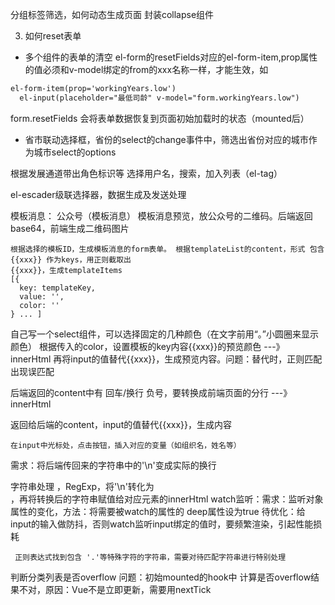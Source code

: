
分组标签筛选，如何动态生成页面
封装collapse组件

3. 如何reset表单
- 多个组件的表单的清空
el-form的resetFields对应的el-form-item,prop属性的值必须和v-model绑定的from的xxx名称一样，才能生效，如
```html
el-form-item(prop='workingYears.low')
  el-input(placeholder="最低司龄" v-model="form.workingYears.low")
```
form.resetFields 会将表单数据恢复到页面初始加载时的状态（mounted后）

- 省市联动选择框，省份的select的change事件中，筛选出省份对应的城市作为城市select的options

根据发展通道带出角色标识等
选择用户名，搜索，加入列表（el-tag）

el-escader级联选择器，数据生成及发送处理

模板消息：
    公众号（模板消息）
    模板消息预览，放公众号的二维码。后端返回base64，前端生成二维码图片

    根据选择的模板ID，生成模板消息的form表单。 根据templateList的content，形式 包含 {{xxx}} 作为keys，用正则截取出
    {{xxx}}，生成templateItems
    [{
      key: templateKey,
      value: '',
      color: ''
    } ... ]
  自己写一个select组件，可以选择固定的几种颜色（在文字前用“。”小圆圈来显示颜色）
   根据传入的color，设置模板的key内容{{xxx}}的预览颜色  ---》 innerHtml
   再将input的值替代{{xxx}}，生成预览内容。问题：替代时，正则匹配出现误匹配

   后端返回的content中有 回车/换行 负号，要转换成前端页面的分行  ---》 innerHtml

   返回给后端的content，input的值替代{{xxx}}，生成内容

    在input中光标处，点击按钮，插入对应的变量（如组织名，姓名等）

需求：将后端传回来的字符串中的'\n'变成实际的换行

字符串处理 ，RegExp，将'\n'转化为<br/>，再将转换后的字符串赋值给对应元素的innerHtml
watch监听：需求：监听对象属性的变化，方法：将需要被watch的属性的 deep属性设为true
待优化：给input的输入做防抖，否则watch监听input绑定的值时，要频繁渲染，引起性能损耗

     正则表达式找到包含 '.'等特殊字符的字符串，需要对待匹配字符串进行特别处理

 判断分类列表是否overflow
 问题：初始mounted的hook中 计算是否overflow结果不对，原因：Vue不是立即更新，需要用nextTick

